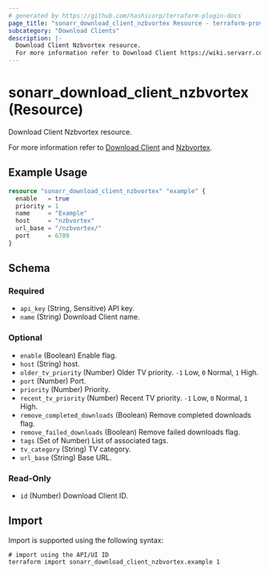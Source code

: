 ```yaml
---
# generated by https://github.com/hashicorp/terraform-plugin-docs
page_title: "sonarr_download_client_nzbvortex Resource - terraform-provider-sonarr"
subcategory: "Download Clients"
description: |-
  Download Client Nzbvortex resource.
  For more information refer to Download Client https://wiki.servarr.com/sonarr/settings#download-clients and Nzbvortex https://wiki.servarr.com/sonarr/supported#nzbvortex.
---
```


# sonarr_download_client_nzbvortex (Resource)

<!-- subcategory:Download Clients -->Download Client Nzbvortex resource.
For more information refer to [Download Client](https://wiki.servarr.com/sonarr/settings#download-clients) and [Nzbvortex](https://wiki.servarr.com/sonarr/supported#nzbvortex).

## Example Usage

```terraform
resource "sonarr_download_client_nzbvortex" "example" {
  enable   = true
  priority = 1
  name     = "Example"
  host     = "nzbvortex"
  url_base = "/nzbvortex/"
  port     = 6789
}
```

<!-- schema generated by tfplugindocs -->
## Schema

### Required

- `api_key` (String, Sensitive) API key.
- `name` (String) Download Client name.

### Optional

- `enable` (Boolean) Enable flag.
- `host` (String) host.
- `older_tv_priority` (Number) Older TV priority. `-1` Low, `0` Normal, `1` High.
- `port` (Number) Port.
- `priority` (Number) Priority.
- `recent_tv_priority` (Number) Recent TV priority. `-1` Low, `0` Normal, `1` High.
- `remove_completed_downloads` (Boolean) Remove completed downloads flag.
- `remove_failed_downloads` (Boolean) Remove failed downloads flag.
- `tags` (Set of Number) List of associated tags.
- `tv_category` (String) TV category.
- `url_base` (String) Base URL.

### Read-Only

- `id` (Number) Download Client ID.

## Import

Import is supported using the following syntax:

```shell
# import using the API/UI ID
terraform import sonarr_download_client_nzbvortex.example 1
```
